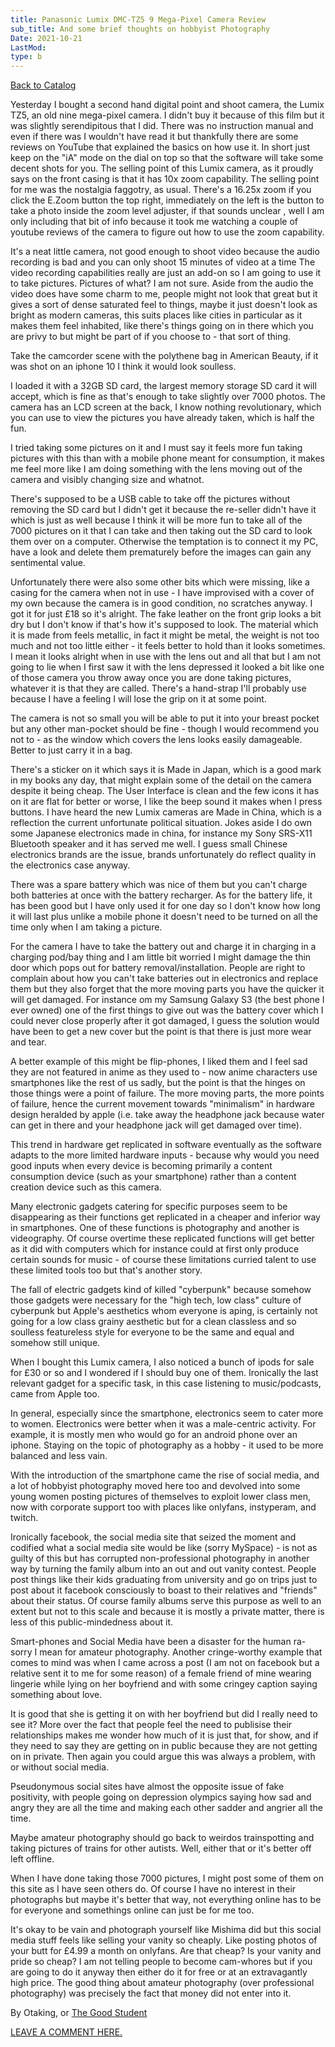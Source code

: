 ```yaml
---
title: Panasonic Lumix DMC-TZ5 9 Mega-Pixel Camera Review
sub_title: And some brief thoughts on hobbyist Photography
Date: 2021-10-21
LastMod:
type: b
---
```


[Back to Catalog](/)

Yesterday I bought a second hand digital point and shoot camera, the Lumix TZ5, an old nine mega-pixel camera. I didn't buy it because of this film but it was slightly serendipitous that I did. There was no instruction manual and even if there was I wouldn't have read it but thankfully there are some reviews on YouTube that explained the basics on how use it. In short just keep on the "iA" mode on the dial on top so that the software will take some decent shots for you. The selling point of this Lumix camera, as it proudly says on the front casing is that it has 10x zoom capability. The selling point for me was the nostalgia faggotry, as usual. There's a 16.25x zoom if you click the E.Zoom button the top right, immediately on the left is the button to take a photo inside the zoom level adjuster, if that sounds unclear , well I am only including that bit of info because it took me watching a couple of youtube reviews of the camera to figure out how to use the zoom capability.

It's a neat little camera, not good enough to shoot video because the audio recording is bad and you can only shoot 15 minutes of video at a time The video recording capabilities really are just an add-on so I am going to use it to take pictures. Pictures of what? I am not sure. Aside from the audio the video does have some charm to me, people might not look that great but it gives a sort of dense saturated feel to things, maybe it just doesn't look as bright as modern cameras, this suits places like cities in particular as it makes them feel inhabited, like there's things going on in there which you are privy to but might be part of if you choose to - that sort of thing.

Take the camcorder scene with the polythene bag in American Beauty, if it was shot on an iphone 10 I think it would look soulless.

I loaded it with a 32GB SD card, the largest memory storage SD card it will accept, which is fine as that's enough to take slightly over 7000 photos. The camera has an LCD screen at the back, I know nothing revolutionary, which you can use to view the pictures you have already taken, which is half the fun.

I tried taking some pictures on it and I must say it feels more fun taking pictures with this than with a mobile phone meant for consumption, it makes me feel more like I am doing something with the lens moving out of the camera and visibly changing size and whatnot.

There's supposed to be a USB cable to take off the pictures without removing the SD card but I didn't get it because the re-seller didn't have it which is just as well because I think it will be more fun to take all of the 7000 pictures on it that I can take and then taking out the SD card to look them over on a computer. Otherwise the temptation is to connect it my PC, have a look and delete them prematurely before the images can gain any sentimental value.

Unfortunately there were also some other bits which were missing, like a casing for the camera when not in use - I have improvised with a cover of my own because the camera is in good condition, no scratches anyway. I got it for just £18 so it's alright. The fake leather on the front grip looks a bit dry but I don't know if that's how it's supposed to look. The material which it is made from feels metallic, in fact it might be metal, the weight is not too much and not too little either - it feels better to hold than it looks sometimes. I mean it looks alright when in use with the lens out and all that but I am not going to lie when I first saw it with the lens depressed it looked a bit like one of those camera you throw away once you are done taking pictures, whatever it is that they are called. There's a hand-strap I'll probably use because I have a feeling I will lose the grip on it at some point.

The camera is not so small you will be able to put it into your breast pocket but any other man-pocket should be fine - though I would recommend you not to - as the window which covers the lens looks easily damageable. Better to just carry it in a bag.

There's a sticker on it which says it is Made in Japan, which is a good mark in my books any day, that might explain some of the detail on the camera despite it being cheap. The User Interface is clean and the few icons it has on it are flat for better or worse, I like the beep sound it makes when I press buttons. I have heard the new Lumix cameras are Made in China, which is a reflection the current unfortunate political situation. Jokes aside I do own some Japanese electronics made in china, for instance my Sony SRS-X11 Bluetooth speaker and it has served me well. I guess small Chinese electronics brands are the issue, brands unfortunately do reflect quality in the electronics case anyway.

There was a spare battery which was nice of them but you can't charge both batteries at once with the battery recharger. As for the battery life, it has been good but I have only used it for one day so I don't know how long it will last plus unlike a mobile phone it doesn't need to be turned on all the time only when I am taking a picture.

For the camera I have to take the battery out and charge it in charging in a charging pod/bay thing and I am little bit worried I might damage the thin door which pops out for battery removal/installation. People are right to complain about how you can't take batteries out in electronics and replace them but they also forget that the more moving parts you have the quicker it will get damaged. For instance om my Samsung Galaxy S3 (the best phone I ever owned) one of the first things to give out was the battery cover which I could never close properly after it got damaged, I guess the solution would have been to get a new cover but the point is that there is just more wear and tear.

A better example of this might be flip-phones, I liked them and I feel sad they are not featured in anime as they used to - now anime characters use smartphones like the rest of us sadly, but the point is that the hinges on those things were a point of failure. The more moving parts, the more points of failure, hence the current movement towards "minimalism" in hardware design heralded by apple (i.e. take away the headphone jack because water can get in there and your headphone jack will get damaged over time).

This trend in hardware get replicated in software eventually as the software adapts to the more limited hardware inputs - because why would you need good inputs when every device is becoming primarily a content consumption device (such as your smartphone) rather than a content creation device such as this camera.

Many electronic gadgets catering for specific purposes seem to be disappearing as their functions get replicated in a cheaper and inferior way in smartphones. One of these functions is photography and another is videography. Of course overtime these replicated functions will get better as it did with computers which for instance could at first only produce certain sounds for music - of course these limitations curried talent to use these limited tools too but that's another story.

The fall of electric gadgets kind of killed "cyberpunk" because somehow those gadgets were necessary for the "high tech, low class" culture of cyberpunk but Apple's aesthetics whom everyone is aping, is certainly not going for a low class grainy aesthetic but for a clean classless and so soulless featureless style for everyone to be the same and equal and somehow still unique.

When I bought this Lumix camera, I also noticed a bunch of ipods for sale for £30 or so and I wondered if I should buy one of them. Ironically the last relevant gadget for a specific task, in this case listening to music/podcasts, came from Apple too.

In general, especially since the smartphone, electronics seem to cater more to women. Electronics were better when it was a male-centric activity. For example, it is mostly men who would go for an android phone over an iphone. Staying on the topic of photography as a hobby - it used to be more balanced and less vain.

With the introduction of the smartphone came the rise of social media, and a lot of hobbyist photography moved here too and devolved into some young women posting pictures of themselves to exploit lower class men, now with corporate support too with places like onlyfans, instyperam, and twitch.

Ironically facebook, the social media site that seized the moment and codified what a social media site would be like (sorry MySpace) - is not as guilty of this but has corrupted non-professional photography in another way by turning the family album into an out and out vanity contest. People post things like their kids graduating from university and go on trips just to post about it facebook consciously to boast to their relatives and "friends" about their status. Of course family albums serve this purpose as well to an extent but not to this scale and because it is mostly a private matter, there is less of this public-mindedness about it.

Smart-phones and Social Media have been a disaster for the human ra- sorry I mean for amateur photography. Another cringe-worthy example that comes to mind was when I came across a post (I am not on facebook but a relative sent it to me for some reason) of a female friend of mine wearing lingerie while lying on her boyfriend and with some cringey caption saying something about love.

It is good that she is getting it on with her boyfriend but did I really need to see it? More over the fact that people feel the need to publisise their relationships makes me wonder how much of it is just that, for show, and if they need to say they are getting on in public because they are not getting on in private. Then again you could argue this was always a problem, with or without social media.

Pseudonymous social sites have almost the opposite issue of fake positivity, with people going on depression olympics saying how sad and angry they are all the time and making each other sadder and angrier all the time.

Maybe amateur photography should go back to weirdos trainspotting and taking pictures of trains for other autists. Well, either that or it's better off left offline.

When I have done taking those 7000 pictures, I might post some of them on this site as I have seen others do. Of course I have no interest in their photographs but maybe it's better that way, not everything online has to be for everyone and somethings online can just be for me too.

It's okay to be vain and photograph yourself like Mishima did but this social media stuff feels like selling your vanity so cheaply. Like posting photos of your butt for £4.99 a month on onlyfans. Are that cheap? Is your vanity and pride so cheap? I am not telling people to become cam-whores but if you are going to do it anyway then either do it for free or at an extravagantly high price. The good thing about amateur photography (over professional photography) was precisely the fact that money did not enter into it.

By Otaking, or [The Good Student](https://www.youtube.com/channel/UCA4gWcOoz_FXrtTEemTOtfw?view_as=subscriber/videos)

[LEAVE A COMMENT HERE.](http://otaking.bbs.fc2.com/)
